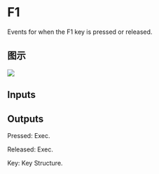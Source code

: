 # F1

Events for when the F1 key is pressed or released.

## 图示

![]($-20221218-19253617.png)

## Inputs

## Outputs

Pressed: Exec.

Released: Exec.

Key: Key Structure.

